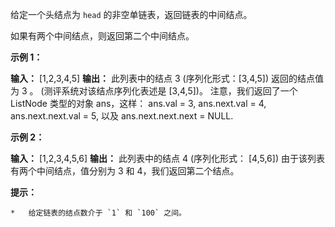 给定一个头结点为 `head` 的非空单链表，返回链表的中间结点。

如果有两个中间结点，则返回第二个中间结点。

**示例 1：**

**输入：** [1,2,3,4,5]
**输出：** 此列表中的结点 3 (序列化形式：[3,4,5])
返回的结点值为 3 。 (测评系统对该结点序列化表述是  [3,4,5])。
注意，我们返回了一个 ListNode 类型的对象 ans，这样：
ans.val = 3, ans.next.val = 4, ans.next.next.val = 5, 以及 ans.next.next.next = NULL.

**示例 2：**

**输入：** [1,2,3,4,5,6]
**输出：** 此列表中的结点 4 (序列化形式： [4,5,6])
由于该列表有两个中间结点，值分别为 3 和 4，我们返回第二个结点。

**提示：**

	*   给定链表的结点数介于 `1` 和 `100` 之间。